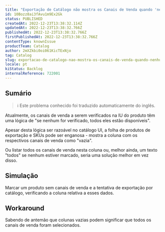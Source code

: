 ```yaml
---
title: "Exportação de Catálogo não mostra os Canais de Venda quando 'nenhum' está marcado"
id: 10Bozz8ai3fAvu1m9Ex2Gk
status: PUBLISHED
createdAt: 2022-12-23T13:38:32.114Z
updatedAt: 2022-12-23T13:38:32.766Z
publishedAt: 2022-12-23T13:38:32.766Z
firstPublishedAt: 2022-12-23T13:38:32.766Z
contentType: knownIssue
productTeam: Catalog
author: 2mXZkbi0oi061KicTExNjo
tag: Catalog
slug: exportacao-de-catalogo-nao-mostra-os-canais-de-venda-quando-nenhum-esta-marcado
locale: pt
kiStatus: Backlog
internalReference: 722001
---
```


## Sumário

>ℹ️ Este problema conhecido foi traduzido automaticamente do inglês.


Atualmente, os canais de venda a serem verificados na IU do produto têm uma lógica de "se nenhum for verificado, todos eles estão disponíveis".

Apesar desta lógica ser razoável no catálogo UI, a folha de produtos de exportação e SKUs pode ser enganosa - mostra a coluna com os respectivos canais de venda como "vazia".

Ou listar todos os canais de venda nesta coluna ou, melhor ainda, um texto "todos" se nenhum estiver marcado, seria uma solução melhor em vez disso.


##

## Simulação


Marcar um produto sem canais de venda e a tentativa de exportação por catálogo, verificando a coluna relativa a esses dados.


##

## Workaround


Sabendo de antemão que colunas vazias podem significar que todos os canais de venda foram selecionados.

